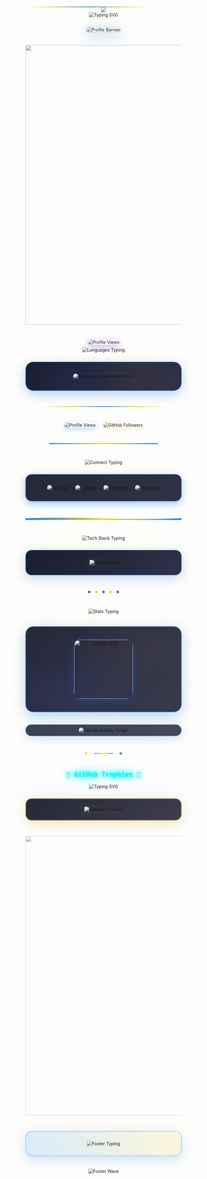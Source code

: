 <div style="width: 80%; height: 2px; background: linear-gradient(90deg, transparent 0%, #FFD700 20%, #007BFF 50%, #FFD700 80%, transparent 100%); position: relative; overflow: hidden;">
  <div style="position: absolute; top: 0; left: -100%; width: 100%; height: 100%; 
              background: linear-gradient(90deg, transparent 0%, rgba(255, 215, 0, 0.8) 50%, transparent 100%); 
              animation: slide 3s linear infinite;"></div>
</div>
<div align="center">
  <img src="https://capsule-render.vercel.app/api?type=waving&color=gradient&customColorList=0,1,2,3,4&height=120&section=header&text=&animation=fadeIn" />
</div>
<div align="center">
  <img src="https://readme-typing-svg.herokuapp.com?font=Fira+Code&weight=600&size=28&duration=3000&pause=1000&color=FFD700&center=true&vCenter=true&multiline=true&repeat=true&width=600&height=100&lines=Welcome+to+My+GitHub+Profile!+🚀;Full+Stack+Developer+💻;" alt="Typing SVG" />
</div>
<div align="center" style="margin: 30px 0;">
  <img src="https://github.com/mdhp24/mdhp24/blob/main/bg1.png" alt="Profile Banner" style="border-radius: 20px; box-shadow: 0 10px 40px rgba(0, 123, 255, 0.3), 0 0 80px rgba(255, 215, 0, 0.2); border: 1px solid rgba(0, 123, 255, 0.4); max-width: 90%;">
</div>
<!-- Animated Divider -->
<div align="center" style="margin: 40px 0;">
  <img src="https://user-images.githubusercontent.com/74038190/212284100-561aa473-3905-4a80-b561-0d28506553ee.gif" width="900" style="filter: hue-rotate(200deg) saturate(1.2);">
</div>
<!-- Main Profile Views Badge -->
<div align="center">
<img src="https://komarev.com/ghpvc/?username=mdhp24&label=Profile%20Views&color=blueviolet&style=for-the-badge&abbreviated=true" alt="Profile Views" style="margin: 8px; border-radius: 10px; box-shadow: 0 6px 20px rgba(138, 43, 226, 0.4); position: relative; z-index: 2;" />
</div>
  <div align="center">
  <img src="https://readme-typing-svg.herokuapp.com?font=Fira+Code&size=16&duration=2000&pause=500&color=FFD700&center=true&vCenter=true&width=400&lines=My+Programming+Languages+💻;Always+Exploring+New+Tech+🚀" alt="Languages Typing" />
</div>
<div align="center" style="margin: 30px 0;">
  <div style="background: linear-gradient(135deg, rgba(13, 17, 35, 0.95) 0%, rgba(26, 27, 50, 0.95) 50%, rgba(38, 39, 65, 0.95) 100%); backdrop-filter: blur(15px); padding: 35px; border-radius: 25px; border: 2px solid rgba(0, 123, 255, 0.4); box-shadow: 0 12px 35px rgba(0, 123, 255, 0.3), 0 0 60px rgba(255, 215, 0, 0.1); position: relative; overflow: hidden;">
    <!-- Animated background gradient -->
    <div style="position: absolute; top: 0; left: 0; width: 100%; height: 100%; background: radial-gradient(circle at 30% 70%, rgba(0, 123, 255, 0.08) 0%, transparent 50%), radial-gradient(circle at 70% 30%, rgba(255, 215, 0, 0.05) 0%, transparent 50%); opacity: 0.8; animation: pulse 4s ease-in-out infinite;"></div>
<img 
  src="https://github-readme-stats.vercel.app/api/top-langs?username=mdhp24&layout=compact&hide_title=true&hide_border=true&bg_color=0d1123&text_color=f4f4f4&title_color=FFD700&icon_color=007BFF&border_radius=15" 
  alt="Top Languages by mdhp24" 
  style="border-radius: 20px; position: relative; z-index: 2; border: 1px solid rgba(0, 123, 255, 0.2);"
/>
  </div>
</div>
<!-- Animated Gold Divider -->
<div align="center" style="margin: 50px 0;">
  <div style="width: 80%; height: 2px; background: linear-gradient(90deg, transparent 0%, #FFD700 20%, #007BFF 50%, #FFD700 80%, transparent 100%); position: relative; overflow: hidden;">
    <div style="position: absolute; top: 0; left: -100%; width: 100%; height: 100%; background: linear-gradient(90deg, transparent 0%, rgba(255, 215, 0, 0.8) 50%, transparent 100%); animation: slide 3s linear infinite;"></div>
  </div>
</div>
<div align="center" style="margin: 40px 0;">
  <img src="https://komarev.com/ghpvc/?username=mdhp24&label=Profile%20Views&color=007BFF&style=for-the-badge" alt="Profile Views" style="margin: 0 10px; border-radius: 8px; box-shadow: 0 4px 15px rgba(0, 123, 255, 0.3);" />
  <img src="https://img.shields.io/github/followers/mdhp24?label=Followers&style=for-the-badge&color=FFD700" alt="GitHub Followers" style="margin: 0 10px; border-radius: 8px; box-shadow: 0 4px 15px rgba(255, 215, 0, 0.3);" />
</div>
<!-- Animated Blue Divider -->
<div align="center" style="margin: 50px 0;">
  <div style="width: 70%; height: 3px; background: linear-gradient(45deg, #007BFF, #FFD700, #007BFF); border-radius: 10px; position: relative; overflow: hidden;">
    <div style="position: absolute; top: 0; left: -50%; width: 50%; height: 100%; background: linear-gradient(90deg, transparent 0%, rgba(255, 255, 255, 0.4) 50%, transparent 100%); animation: shimmer 2s linear infinite;"></div>
  </div>
</div>
<div align="center">
  <img src="https://readme-typing-svg.herokuapp.com?font=Fira+Code&size=16&duration=2500&pause=800&color=FFD700&center=true&vCenter=true&width=500&lines=Let's+Connect+and+Build+Something+Amazing!+🤝;Always+Open+for+Collaboration+💪" alt="Connect Typing" />
</div>
<div align="center" style="margin: 30px 0;">
  <div style="background: linear-gradient(135deg, rgba(13, 17, 35, 0.9) 0%, rgba(26, 27, 50, 0.9) 100%); backdrop-filter: blur(20px); padding: 25px; border-radius: 20px; border: 2px solid rgba(0, 123, 255, 0.3); box-shadow: 0 8px 25px rgba(0, 123, 255, 0.4), 0 0 50px rgba(255, 215, 0, 0.1);">
    <a href="https://mdhp24.github.io" target="_blank">
      <img src="https://img.shields.io/badge/Portfolio-007BFF?style=for-the-badge&logo=google-chrome&logoColor=white" alt="Portfolio" style="margin: 8px; transition: transform 0.3s ease, box-shadow 0.3s ease; border-radius: 8px;" />
    </a>
    <a href="https://linkedin.com/in/mochammad-dicky-hanun-prasetyo-a4575a2b7" target="_blank">
      <img src="https://img.shields.io/badge/LinkedIn-007BFF?style=for-the-badge&logo=linkedin&logoColor=white" alt="LinkedIn" style="margin: 8px; transition: transform 0.3s ease, box-shadow 0.3s ease; border-radius: 8px;" />
    </a>
    <a href="https://instagram.com/mcdicky_mdhp" target="_blank">
      <img src="https://img.shields.io/badge/Instagram-E4405F?style=for-the-badge&logo=instagram&logoColor=white" alt="Instagram" style="margin: 8px; transition: transform 0.3s ease, box-shadow 0.3s ease; border-radius: 8px;" />
    </a>
    <a href="https://www.leetcode.com/dickyhanunp" target="_blank">
      <img src="https://img.shields.io/badge/LeetCode-FFD700?style=for-the-badge&logo=leetcode&logoColor=black" alt="LeetCode" style="margin: 8px; transition: transform 0.3s ease, box-shadow 0.3s ease; border-radius: 8px;" />
    </a>
  </div>
</div>
<!-- Animated Wave Divider -->
<div align="center" style="margin: 50px 0;">
  <svg width="100%" height="20" viewBox="0 0 1000 20" xmlns="http://www.w3.org/2000/svg">
    <defs>
      <linearGradient id="waveGradient" x1="0%" y1="0%" x2="100%" y2="0%">
        <stop offset="0%" style="stop-color:#007BFF;stop-opacity:1" />
        <stop offset="50%" style="stop-color:#FFD700;stop-opacity:1" />
        <stop offset="100%" style="stop-color:#007BFF;stop-opacity:1" />
      </linearGradient>
    </defs>
    <path d="M0,10 Q250,0 500,10 T1000,10 V20 H0 Z" fill="url(#waveGradient)">
      <animate attributeName="d" dur="4s" repeatCount="indefinite" 
        values="M0,10 Q250,0 500,10 T1000,10 V20 H0 Z;
                M0,10 Q250,20 500,10 T1000,10 V20 H0 Z;
                M0,10 Q250,0 500,10 T1000,10 V20 H0 Z"/>
    </path>
  </svg>
</div>
<div align="center">
  <img src="https://readme-typing-svg.herokuapp.com?font=Fira+Code&size=16&duration=2000&pause=600&color=FFD700&center=true&vCenter=true&width=450&lines=My+Tech+Stack+🛠️;Building+Amazing+Applications+🚀" alt="Tech Stack Typing" />
</div>
<div align="center" style="margin: 30px 0;">
  <div style="background: linear-gradient(135deg, rgba(13, 17, 35, 0.95) 0%, rgba(22, 27, 44, 0.95) 50%, rgba(38, 39, 65, 0.95) 100%); backdrop-filter: blur(15px); padding: 30px; border-radius: 20px; border: 2px solid rgba(0, 123, 255, 0.35); box-shadow: 0 10px 35px rgba(0, 123, 255, 0.25), 0 0 70px rgba(255, 215, 0, 0.1);">
    <img src="https://skillicons.dev/icons?i=laravel,php,mysql,git,js,java,postman,html,css,flutter&theme=dark" alt="Tech Stack" style="filter: drop-shadow(0 4px 12px rgba(0, 123, 255, 0.3)) drop-shadow(0 0 20px rgba(255, 215, 0, 0.2));" />
  </div>
</div>
<!-- Pulsing Dots Divider -->
<div align="center" style="margin: 50px 0;">
  <div style="display: flex; justify-content: center; align-items: center; gap: 15px;">
    <div style="width: 8px; height: 8px; border-radius: 50%; background: #007BFF; animation: pulse 1.5s ease-in-out infinite;"></div>
    <div style="width: 8px; height: 8px; border-radius: 50%; background: #FFD700; animation: pulse 1.5s ease-in-out infinite 0.3s;"></div>
    <div style="width: 8px; height: 8px; border-radius: 50%; background: #007BFF; animation: pulse 1.5s ease-in-out infinite 0.6s;"></div>
    <div style="width: 8px; height: 8px; border-radius: 50%; background: #FFD700; animation: pulse 1.5s ease-in-out infinite 0.9s;"></div>
    <div style="width: 8px; height: 8px; border-radius: 50%; background: #007BFF; animation: pulse 1.5s ease-in-out infinite 1.2s;"></div>
  </div>
</div>
<div align="center">
  <img src="https://readme-typing-svg.herokuapp.com?font=Fira+Code&size=16&duration=2200&pause=700&color=FFD700&center=true&vCenter=true&width=400&lines=GitHub+Analytics+📈;Coding+Every+Day+🔥" alt="Stats Typing" />
</div>
<div align="center" style="margin: 40px 0;">
  <div style="background: linear-gradient(135deg, rgba(13, 17, 35, 0.9) 0%, rgba(26, 27, 50, 0.9) 50%, rgba(33, 38, 55, 0.9) 100%); backdrop-filter: blur(20px); padding: 40px; border-radius: 25px; border: 2px solid rgba(0, 123, 255, 0.4); box-shadow: 0 12px 40px rgba(0, 123, 255, 0.3), 0 0 80px rgba(255, 215, 0, 0.1); display: flex; flex-wrap: wrap; justify-content: center; gap: 25px; position: relative; overflow: hidden;">
    <!-- Animated background -->
    <div style="position: absolute; top: 0; left: 0; width: 100%; height: 100%; background: radial-gradient(ellipse at 25% 75%, rgba(0, 123, 255, 0.05) 0%, transparent 50%), radial-gradient(ellipse at 75% 25%, rgba(255, 215, 0, 0.03) 0%, transparent 50%); opacity: 0.9; animation: float 6s ease-in-out infinite;"></div>
<img 
  src="https://github-readme-stats.vercel.app/api?username=mdhp24&show_icons=true&hide_title=true&hide_border=true&bg_color=0d1123&text_color=f4f4f4&icon_color=007BFF&title_color=FFD700&border_radius=15" 
  alt="GitHub Stats" 
  height="190"
  style="border-radius: 20px; position: relative; z-index: 2; border: 1px solid rgba(0, 123, 255, 0.25); box-shadow: 0 8px 25px rgba(0, 123, 255, 0.2);"
/>
  </div>
</div>
<div align="center" style="margin: 30px 0;">
  <div style="background: linear-gradient(135deg, rgba(13, 17, 35, 0.8) 0%, rgba(26, 27, 50, 0.8) 100%); backdrop-filter: blur(15px); padding: 8px; border-radius: 22px; border: 2px solid rgba(0, 123, 255, 0.3); box-shadow: 0 8px 30px rgba(0, 123, 255, 0.2), 0 0 60px rgba(255, 215, 0, 0.1);">
    <img 
      src="https://github-readme-activity-graph.vercel.app/graph?username=mdhp24&bg_color=0d1123&color=f4f4f4&line=007BFF&point=FFD700&area=true&hide_border=true&border_radius=18" 
      alt="GitHub Activity Graph"
      style="border-radius: 18px; max-width: 100%;"
    />
  </div>
</div>
<!-- Rotating Stars Divider -->
<div align="center" style="margin: 50px 0;">
  <div style="display: flex; justify-content: center; align-items: center; gap: 20px;">
    <div style="width: 12px; height: 12px; background: #FFD700; clip-path: polygon(50% 0%, 61% 35%, 98% 35%, 68% 57%, 79% 91%, 50% 70%, 21% 91%, 32% 57%, 2% 35%, 39% 35%); animation: spin 3s linear infinite;"></div>
    <div style="width: 60px; height: 2px; background: linear-gradient(90deg, #007BFF 0%, #FFD700 50%, #007BFF 100%);"></div>
    <div style="width: 12px; height: 12px; background: #007BFF; clip-path: polygon(50% 0%, 61% 35%, 98% 35%, 68% 57%, 79% 91%, 50% 70%, 21% 91%, 32% 57%, 2% 35%, 39% 35%); animation: spin 3s linear infinite reverse;"></div>
  </div>
</div>
  <!-- Judul dengan efek neon -->
  <div align="center">
  <h2 style="color:#00f5ff; font-family: 'Fira Code', monospace; text-shadow: 0 0 10px #00f5ff, 0 0 20px #00f5ff, 0 0 30px #00f5ff;">
    🚀 GitHub Trophies 🚀
  </h2>
   <!-- Animasi typing -->
  <img src="https://readme-typing-svg.herokuapp.com?font=Fira+Code&size=22&pause=1000&color=00F5FF&center=true&vCenter=true&width=500&lines=Unlocking+Achievements+in+Code;Collecting+Trophies+with+Passion;Powered+by+Open+Source+%F0%9F%9A%80" alt="Typing SVG" />
</div>
<div align="center" style="margin: 30px 0;">
  <div style="background: linear-gradient(135deg, rgba(13, 17, 35, 0.9) 0%, rgba(40, 40, 60, 0.9) 100%); backdrop-filter: blur(15px); padding: 25px; border-radius: 20px; border: 2px solid rgba(255, 215, 0, 0.4); box-shadow: 0 10px 35px rgba(255, 215, 0, 0.3), 0 0 70px rgba(0, 123, 255, 0.1);">
    <img src="https://github-profile-trophy.vercel.app/?username=mdhp24&theme=darkhub&no-frame=true&margin-w=15&margin-h=15&column=7" alt="GitHub Trophies" style="max-width: 100%; filter: drop-shadow(0 4px 12px rgba(255, 215, 0, 0.2));" />
  </div>
</div>
<!-- Final Animated Divider -->
<div align="center" style="margin: 50px 0;">
  <img src="https://user-images.githubusercontent.com/74038190/212284100-561aa473-3905-4a80-b561-0d28506553ee.gif" width="900" style="filter: hue-rotate(200deg) saturate(1.3) brightness(1.1);">
</div>
<div align="center" style="margin: 40px 0;">
  <div style="background: linear-gradient(45deg, rgba(0, 123, 255, 0.15), rgba(255, 215, 0, 0.15)); backdrop-filter: blur(20px); padding: 30px; border-radius: 20px; border: 2px solid rgba(0, 123, 255, 0.3); box-shadow: 0 10px 35px rgba(0, 123, 255, 0.2), 0 0 70px rgba(255, 215, 0, 0.1);">
    <img src="https://readme-typing-svg.herokuapp.com?font=Fira+Code&weight=600&size=20&duration=3000&pause=1000&color=FFD700&center=true&vCenter=true&width=600&lines=🚀+Keep+Learning+|+Keep+Focus+|+Keep+Calm+🚀;Thank+you+for+visiting+my+profile!+😊" alt="Footer Typing" />
  </div>
</div>
<div align="center">
  <img src="https://capsule-render.vercel.app/api?type=waving&color=007BFF&height=100&section=footer" alt="Footer Wave" />
</div>
